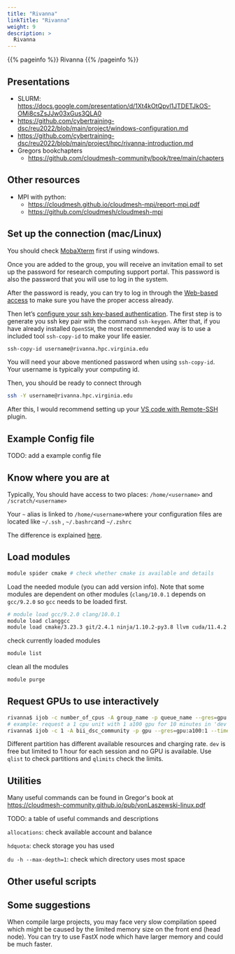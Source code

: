 ```yaml
---
title: "Rivanna"
linkTitle: "Rivanna"
weight: 9
description: >
  Rivanna
---
```


{{% pageinfo %}}
Rivanna
{{% /pageinfo %}}

## Presentations

* SLURM: <https://docs.google.com/presentation/d/1Xt4kOtQpvl1JTDETJkOS-OMi8csZsJJw03xGus3QLA0>
* <https://github.com/cybertraining-dsc/reu2022/blob/main/project/windows-configuration.md>
* <https://github.com/cybertraining-dsc/reu2022/blob/main/project/hpc/rivanna-introduction.md>
* Gregors bookchapters
  * <https://github.com/cloudmesh-community/book/tree/main/chapters>

## Other resources

* MPI with python: 
  * <https://cloudmesh.github.io/cloudmesh-mpi/report-mpi.pdf>
  * <https://github.com/cloudmesh/cloudmesh-mpi>

## Set up the connection (mac/Linux)

You should check [MobaXterm](https://www.rc.virginia.edu/userinfo/rivanna/logintools/mobaxterm/) first if using windows.

Once you are added to the group, you will receive an invitation email to set up the password for research computing support portal. This password is also the password that you will use to log in the system. 

After the password is ready, you can try to log in through the [Web-based access](https://www.rc.virginia.edu/userinfo/rivanna/login/) to make sure you have the proper access already.

Then let’s [configure your ssh key-based authentication](https://www.digitalocean.com/community/tutorials/how-to-configure-ssh-key-based-authentication-on-a-linux-server). The first step is to generate you ssh key pair with the command `ssh-keygen`. After that, if you have already installed `OpenSSH`, the most recommended way is to use a included tool `ssh-copy-id` to make your life easier.

```bash
ssh-copy-id username@rivanna.hpc.virginia.edu
```

You will need your above mentioned password when using `ssh-copy-id`. Your username is typically your computing id.

Then, you should be ready to connect through

```bash
ssh -Y username@rivanna.hpc.virginia.edu
```

After this, I would recommend setting up your [VS code with Remote-SSH](https://code.visualstudio.com/docs/remote/ssh) plugin.

## Example Config file

TODO: add a example config file

## Know where you are at

Typically, You should have access to two places: `/home/<username>` and `/scratch/<username>`

Your `~` alias is linked to `/home/<username>`where your configuration files are located like `~/.ssh` , `~/.bashrc`and `~/.zshrc`

The difference is explained [here](https://www.rc.virginia.edu/userinfo/rivanna/storage/).

## Load modules

```bash
module spider cmake # check whether cmake is available and details
```

Load the needed module (you can add version info). Note that some modules are dependent on other modules (`clang/10.0.1` depends on `gcc/9.2.0` so `gcc` needs to be loaded first.

```bash
# module load gcc/9.2.0 clang/10.0.1
module load clanggcc
module load cmake/3.23.3 git/2.4.1 ninja/1.10.2-py3.8 llvm cuda/11.4.2
```

check currently loaded modules

```bash
module list
```

clean all the modules

```bash
module purge
```

## Request GPUs to use interactively

```bash
rivanna$ ijob -c number_of_cpus -A group_name -p queue_name --gres=gpu:gpu_model:number_of_gpus --time=day-hours:minutes:seconds
# example: request a 1 cpu unit with 1 a100 gpu for 10 minutes in 'dev' partition
rivanna$ ijob -c 1 -A bii_dsc_community -p gpu --gres=gpu:a100:1 --time=0-00:10:00
```

Different partition has different available resources and charging rate. `dev` is free but limited to 1 hour for each session and no GPU is available. Use `qlist` to check partitions and `qlimits` check the limits.

## Utilities

Many useful commands can be found in Gregor's book at <https://cloudmesh-community.github.io/pub/vonLaszewski-linux.pdf>

TODO: a table of useful commands and descriptions

`allocations`: check available account and balance

`hdquota`: check storage you has used

`du -h --max-depth=1`: check which directory uses most space

## Other useful scripts

## Some suggestions

When compile large projects, you may face very slow compilation speed which might be caused by the limited memory size on the front end (head node). You can try to use FastX node which have larger memory and could be much faster.
